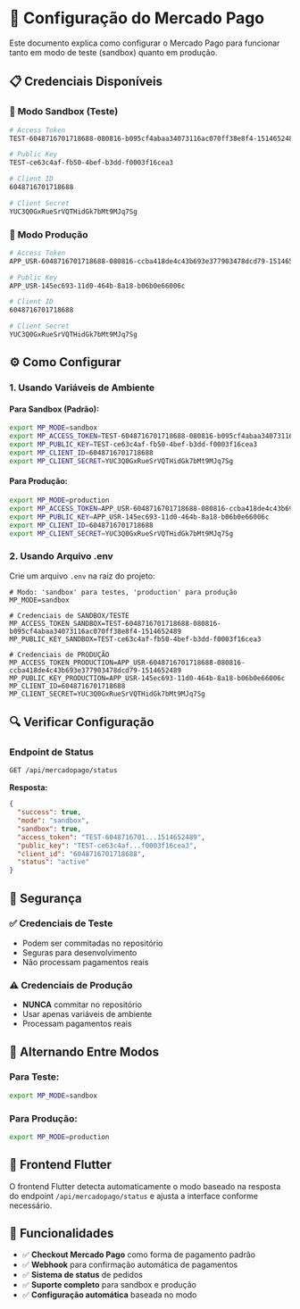 # 🔐 Configuração do Mercado Pago

Este documento explica como configurar o Mercado Pago para funcionar tanto em modo de teste (sandbox) quanto em produção.

## 📋 Credenciais Disponíveis

### 🧪 **Modo Sandbox (Teste)**
```bash
# Access Token
TEST-6048716701718688-080816-b095cf4abaa34073116ac070ff38e8f4-1514652489

# Public Key
TEST-ce63c4af-fb50-4bef-b3dd-f0003f16cea3

# Client ID
6048716701718688

# Client Secret
YUC3Q0GxRueSrVQTHidGk7bMt9MJq7Sg
```

### 🚀 **Modo Produção**
```bash
# Access Token
APP_USR-6048716701718688-080816-ccba418de4c43b693e377903478dcd79-1514652489

# Public Key
APP_USR-145ec693-11d0-464b-8a18-b06b0e66006c

# Client ID
6048716701718688

# Client Secret
YUC3Q0GxRueSrVQTHidGk7bMt9MJq7Sg
```

## ⚙️ Como Configurar

### 1. **Usando Variáveis de Ambiente**

#### Para Sandbox (Padrão):
```bash
export MP_MODE=sandbox
export MP_ACCESS_TOKEN=TEST-6048716701718688-080816-b095cf4abaa34073116ac070ff38e8f4-1514652489
export MP_PUBLIC_KEY=TEST-ce63c4af-fb50-4bef-b3dd-f0003f16cea3
export MP_CLIENT_ID=6048716701718688
export MP_CLIENT_SECRET=YUC3Q0GxRueSrVQTHidGk7bMt9MJq7Sg
```

#### Para Produção:
```bash
export MP_MODE=production
export MP_ACCESS_TOKEN=APP_USR-6048716701718688-080816-ccba418de4c43b693e377903478dcd79-1514652489
export MP_PUBLIC_KEY=APP_USR-145ec693-11d0-464b-8a18-b06b0e66006c
export MP_CLIENT_ID=6048716701718688
export MP_CLIENT_SECRET=YUC3Q0GxRueSrVQTHidGk7bMt9MJq7Sg
```

### 2. **Usando Arquivo .env**

Crie um arquivo `.env` na raiz do projeto:

```env
# Modo: 'sandbox' para testes, 'production' para produção
MP_MODE=sandbox

# Credenciais de SANDBOX/TESTE
MP_ACCESS_TOKEN_SANDBOX=TEST-6048716701718688-080816-b095cf4abaa34073116ac070ff38e8f4-1514652489
MP_PUBLIC_KEY_SANDBOX=TEST-ce63c4af-fb50-4bef-b3dd-f0003f16cea3

# Credenciais de PRODUÇÃO
MP_ACCESS_TOKEN_PRODUCTION=APP_USR-6048716701718688-080816-ccba418de4c43b693e377903478dcd79-1514652489
MP_PUBLIC_KEY_PRODUCTION=APP_USR-145ec693-11d0-464b-8a18-b06b0e66006c
MP_CLIENT_ID=6048716701718688
MP_CLIENT_SECRET=YUC3Q0GxRueSrVQTHidGk7bMt9MJq7Sg
```

## 🔍 Verificar Configuração

### Endpoint de Status
```bash
GET /api/mercadopago/status
```

**Resposta:**
```json
{
  "success": true,
  "mode": "sandbox",
  "sandbox": true,
  "access_token": "TEST-6048716701...1514652489",
  "public_key": "TEST-ce63c4af...f0003f16cea3",
  "client_id": "6048716701718688",
  "status": "active"
}
```

## 🚨 Segurança

### ✅ **Credenciais de Teste**
- Podem ser commitadas no repositório
- Seguras para desenvolvimento
- Não processam pagamentos reais

### ⚠️ **Credenciais de Produção**
- **NUNCA** commitar no repositório
- Usar apenas variáveis de ambiente
- Processam pagamentos reais

## 🔄 Alternando Entre Modos

### Para Teste:
```bash
export MP_MODE=sandbox
```

### Para Produção:
```bash
export MP_MODE=production
```

## 📱 Frontend Flutter

O frontend Flutter detecta automaticamente o modo baseado na resposta do endpoint `/api/mercadopago/status` e ajusta a interface conforme necessário.

## 🎯 Funcionalidades

- ✅ **Checkout Mercado Pago** como forma de pagamento padrão
- ✅ **Webhook** para confirmação automática de pagamentos
- ✅ **Sistema de status** de pedidos
- ✅ **Suporte completo** para sandbox e produção
- ✅ **Configuração automática** baseada no modo
